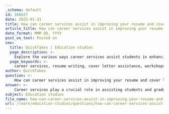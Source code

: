 ```yaml
---
_schema: default
id: 166627
date: 2025-01-31
title: How can career services assist in improving your resume and cover letter?
article_title: How can career services assist in improving your resume and cover letter?
date_format: MMM DD, YYYY
post_on_text: Posted on
seo:
  title: QuickTakes | Education studies
  page_description: >-
    Explore the various ways career services assist students in enhancing their resumes and cover letters, including workshops, personalized feedback, networking opportunities, and online resources.
  page_keywords: >-
    career services, resume writing, cover letter assistance, workshops, personalized feedback, job search, networking, mock interviews, online resources, employment preparation
author: QuickTakes
question: >-
    How can career services assist in improving your resume and cover letter?
answer: >-
    Career services play a crucial role in assisting students and graduates in improving their resumes and cover letters. Here are several ways in which these services can provide support:\n\n1. **Resume Writing Workshops**: Career services often conduct workshops that teach students how to effectively format and structure their resumes. These workshops cover essential elements such as how to highlight relevant skills, experiences, and accomplishments that align with job descriptions.\n\n2. **Personalized Feedback**: Many career services offer one-on-one consultations where students can receive personalized feedback on their resumes and cover letters. This feedback can help identify areas for improvement, such as clarity, conciseness, and the overall impact of the document.\n\n3. **Sample Resumes and Cover Letters**: Career services typically provide access to sample resumes and cover letters tailored to various industries and job types. These examples can serve as a guide for students to understand what employers are looking for.\n\n4. **Mock Interviews**: While primarily focused on interview preparation, mock interviews can also indirectly improve resumes and cover letters. By participating in mock interviews, students can gain insights into what employers value, which can inform how they present their experiences in their application materials.\n\n5. **Job Search Assistance**: Career services can help students understand the job market and the specific qualifications that employers seek. This knowledge can guide students in tailoring their resumes and cover letters to better match job postings.\n\n6. **Networking Opportunities**: Through career panels, company visits, and networking events, career services can connect students with industry professionals. These interactions can provide valuable insights into what makes a strong resume and cover letter in specific fields.\n\n7. **Online Resources**: Many career services offer online resources, including templates, guides, and tools for resume and cover letter writing. These resources can be accessed at any time, allowing students to work at their own pace.\n\nIn summary, career services provide a comprehensive suite of resources and support that can significantly enhance a student's ability to create effective resumes and cover letters, ultimately improving their chances of securing internships and job opportunities.
subject: Education studies
file_name: how-can-career-services-assist-in-improving-your-resume-and-cover-letter.md
url: /learn/education-studies/questions/how-can-career-services-assist-in-improving-your-resume-and-cover-letter
---
```


&nbsp;